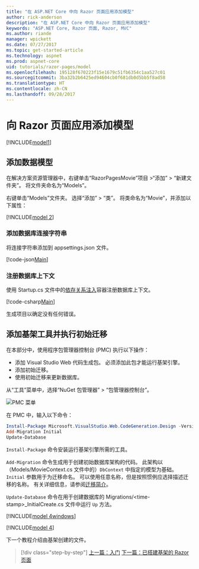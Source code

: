 ```yaml
---
title: "在 ASP.NET Core 中向 Razor 页面应用添加模型"
author: rick-anderson
description: "在 ASP.NET Core 中向 Razor 页面应用添加模型"
keywords: "ASP.NET Core, Razor 页面, Razor, MVC"
ms.author: riande
manager: wpickett
ms.date: 07/27/2017
ms.topic: get-started-article
ms.technology: aspnet
ms.prod: aspnet-core
uid: tutorials/razor-pages/model
ms.openlocfilehash: 195128f670223f15e1679c51fb6354c1aa527c01
ms.sourcegitcommit: 3ba32b2b6425ed94604cb0f681db0d5bb5f8ad58
ms.translationtype: HT
ms.contentlocale: zh-CN
ms.lasthandoff: 09/28/2017
---
```

# <a name="adding-a-model-to-a-razor-pages-app"></a>向 Razor 页面应用添加模型

[!INCLUDE[model1](../../includes/RP/model1.md)]

## <a name="add-a-data-model"></a>添加数据模型

在解决方案资源管理器中，右键单击“RazorPagesMovie”项目 >“添加” > “新建文件夹”。 将文件夹命名为“Models”。

右键单击“Models”文件夹。 选择“添加” > “类”。 将类命名为“Movie”，并添加以下属性：

[!INCLUDE[model 2](../../includes/RP/model2.md)]

<a name="cs"></a>
### <a name="add-a-database-connection-string"></a>添加数据库连接字符串

将连接字符串添加到 appsettings.json 文件。

[!code-json[Main](../../tutorials/razor-pages/razor-pages-start/sample/RazorPagesMovie/appsettings.json?highlight=8-10)]

<a name="reg"></a>
###  <a name="register-the-database-context"></a>注册数据库上下文

使用 Startup.cs 文件中的[依存关系注入](xref:fundamentals/dependency-injection)容器注册数据库上下文。

[!code-csharp[Main](../../tutorials/razor-pages/razor-pages-start/sample/RazorPagesMovie/Startup.cs?name=snippet_ConfigureServices&highlight=3-6)]

生成项目以确定没有任何错误。

<a name="pmc"></a>
## <a name="add-scaffold-tooling-and-perform-initial-migration"></a>添加基架工具并执行初始迁移

在本部分中，使用程序包管理器控制台 (PMC) 执行以下操作：

* 添加 Visual Studio Web 代码生成包。 必须添加此包才能运行基架引擎。
* 添加初始迁移。
* 使用初始迁移来更新数据库。

从“工具”菜单中，选择“NuGet 包管理器” > “包管理器控制台”。

  ![PMC 菜单](../first-mvc-app/adding-model/_static/pmc.png)

在 PMC 中，输入以下命令：

```powershell
Install-Package Microsoft.VisualStudio.Web.CodeGeneration.Design -Version 2.0.0
Add-Migration Initial
Update-Database
```

`Install-Package` 命令安装运行基架引擎所需的工具。

`Add-Migration` 命令生成用于创建初始数据库架构的代码。 此架构以（Models/MovieContext.cs 文件中的）`DbContext` 中指定的模型为基础。 `Initial` 参数用于为迁移命名。 可以使用任意名称，但是按照惯例应选择描述迁移的名称。 有关详细信息，请参阅[迁移简介](xref:data/ef-mvc/migrations#introduction-to-migrations)。

`Update-Database` 命令在用于创建数据库的 Migrations/\<time-stamp>_InitialCreate.cs 文件中运行 `Up` 方法。

[!INCLUDE[model 4windows](../../includes/RP/model4Win.md)]

[!INCLUDE[model 4](../../includes/RP/model4.md)]

下一个教程介绍由基架创建的文件。

>[!div class="step-by-step"]
[上一篇：入门](xref:tutorials/razor-pages/razor-pages-start)
[下一篇：已搭建基架的 Razor 页面](xref:tutorials/razor-pages/page)    
